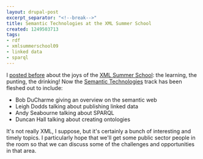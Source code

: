 ```yaml
---
layout: drupal-post
excerpt_separator: "<!--break-->"
title: Semantic Technologies at the XML Summer School
created: 1249503713
tags:
- rdf
- xmlsummerschool09
- linked data
- sparql
---
```

I [posted before](http://www.jenitennison.com/blog/node/107) about the joys of the [XML Summer School](http://www.xmlsummerschool.com/): the learning, the punting, the drinking! Now the [Semantic Technologies](http://xmlsummerschool.com/curriculum2009/semantic-technologies/) track has been fleshed out to include:

  * Bob DuCharme giving an overview on the semantic web
  * Leigh Dodds talking about publishing linked data
  * Andy Seabourne talking about SPARQL
  * Duncan Hall talking about creating ontologies

It's not really XML, I suppose, but it's certainly a bunch of interesting and timely topics. I particularly hope that we'll get some public sector people in the room so that we can discuss some of the challenges and opportunities in that area.

<!--break-->

